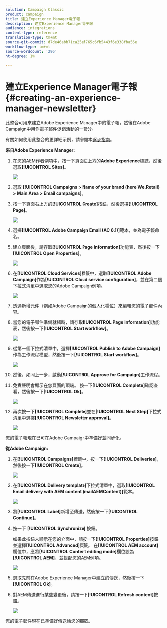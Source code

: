 ```yaml
---
solution: Campaign Classic
product: campaign
title: 建立Experience Manager電子報
description: 建立Experience Manager電子報
audience: integrations
content-type: reference
translation-type: tm+mt
source-git-commit: d7de46abb71ca25ef765c6fb5443f6e338fba56e
workflow-type: tm+mt
source-wordcount: '296'
ht-degree: 1%

---
```



# 建立Experience Manager電子報{#creating-an-experience-manager-newsletter}

此整合可用來建立Adobe Experience Manager中的電子報，然後在Adobe Campaign中用作電子郵件促銷活動的一部分。

有關如何使用此整合的更詳細示例，請參閱本[逐步指南](https://helpx.adobe.com/campaign/kb/acc-aem.html)。

**來自Adobe Experience Manager:**

1. 在您的AEM作者例項中，按一下頁面左上方的&#x200B;**Adobe Experience**&#x200B;標誌，然後選取&#x200B;**[!UICONTROL Sites]**。

   ![](assets/aem_uc_1.png)

1. 選取 **[!UICONTROL Campaigns > Name of your brand (here We.Retail) > Main Area > Email campaigns]**。
1. 按一下頁面右上方的&#x200B;**[!UICONTROL Create]**&#x200B;按鈕，然後選擇&#x200B;**[!UICONTROL Page]**。

   ![](assets/aem_uc_2.png)

1. 選擇&#x200B;**[!UICONTROL Adobe Campaign Email (AC 6.1)]**&#x200B;範本，並為電子報命名。
1. 建立頁面後，請存取&#x200B;**[!UICONTROL Page information]**&#x200B;功能表，然後按一下&#x200B;**[!UICONTROL Open Properties]**。

   ![](assets/aem_uc_3.png)

1. 在&#x200B;**[!UICONTROL Cloud Services]**&#x200B;標籤中，選取&#x200B;**[!UICONTROL Adobe Campaign]**&#x200B;作為&#x200B;**[!UICONTROL Cloud service configuration]**，並在第二個下拉式清單中選取您的Adobe Campaign例項。

   ![](assets/aem_uc_4.png)

1. 透過新增元件（例如Adobe Campaign的個人化欄位）來編輯您的電子郵件內容。
1. 當您的電子郵件準備就緒時，請存取&#x200B;**[!UICONTROL Page information]**&#x200B;功能表，然後按一下&#x200B;**[!UICONTROL Start workflow]**。

   ![](assets/aem_uc_5.png)

1. 從第一個下拉式清單中，選擇&#x200B;**[!UICONTROL Publish to Adobe Campaign]**&#x200B;作為工作流程模型，然後按一下&#x200B;**[!UICONTROL Start workflow]**。

   ![](assets/aem_uc_6.png)

1. 然後，如同上一步，啟動&#x200B;**[!UICONTROL Approve for Campaign]**&#x200B;工作流程。
1. 免責聲明會顯示在您頁面的頂端。 按一下&#x200B;**[!UICONTROL Complete]**&#x200B;確認查看，然後按一下&#x200B;**[!UICONTROL Ok]**。

   ![](assets/aem_uc_7.png)

1. 再次按一下&#x200B;**[!UICONTROL Complete]**&#x200B;並在&#x200B;**[!UICONTROL Next Step]**&#x200B;下拉式清單中選擇&#x200B;**[!UICONTROL Newsletter approval]**。

   ![](assets/aem_uc_8.png)

您的電子報現在已可在Adobe Campaign中準備好並同步化。

**從Adobe Campaign:**

1. 在&#x200B;**[!UICONTROL Campaigns]**&#x200B;標籤中，按一下&#x200B;**[!UICONTROL Deliveries]**，然後按一下&#x200B;**[!UICONTROL Create]**。

   ![](assets/aem_uc_9.png)

1. 在&#x200B;**[!UICONTROL Delivery template]**&#x200B;下拉式清單中，選取&#x200B;**[!UICONTROL Email delivery with AEM content (mailAEMContent)]**&#x200B;範本。

   ![](assets/aem_uc_10.png)

1. 將&#x200B;**[!UICONTROL Label]**&#x200B;新增至傳送，然後按一下&#x200B;**[!UICONTROL Continue]**。
1. 按一下 **[!UICONTROL Synchronize]** 按鈕。

   如果此按鈕未顯示在您的介面中，請按一下&#x200B;**[!UICONTROL Properties]**&#x200B;按鈕並選擇&#x200B;**[!UICONTROL Advanced]**&#x200B;頁籤。 在&#x200B;**[!UICONTROL AEM account]**&#x200B;欄位中，應將&#x200B;**[!UICONTROL Content editing mode]**&#x200B;欄位設為&#x200B;**[!UICONTROL AEM]**，並搭配您的AEM例項。

   ![](assets/aem_uc_11.png)

1. 選取先前在Adobe Experience Manager中建立的傳送，然後按一下&#x200B;**[!UICONTROL Ok]**。
1. 對AEM傳送進行某些變更後，請按一下&#x200B;**[!UICONTROL Refresh content]**&#x200B;按鈕。

   ![](assets/aem_uc_12.png)

您的電子郵件現在已準備好傳送給您的觀眾。
